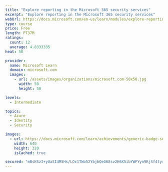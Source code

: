 ```yaml
---
title: "Explore reporting in the Microsoft 365 security services"
excerpt: "Explore reporting in the Microsoft 365 security services"
webUrl: https://docs.microsoft.com/en-us/learn/modules/explore-reporting-microsoft-365-security-services/
type: course
price: Free
length: PT37M
ratings:
  count: 12
  average: 4.8333335
heat: 50

provider:
  name: Microsoft Learn
  domain: microsoft.com
  images:
    - url: /assets/images/organizations/microsoft.com-50x50.jpg
      width: 50
      height: 50

levels:
  - Intermediate

topics:
  - Azure
  - Identity
  - Security

images:
  - url: https://docs.microsoft.com/learn/achievements/generic-badge-social.png
    width: 640
    height: 320
    isCached: true

secured: "mBsKSzI+yUaSI4M5Hs/LOc1TWo52YbjbQeG68sv2H6X5ibYWPYyn9RjSf4tyrZp8ztnZ7OCdbRHeaKl/yWpAbO+JPLHd7IB2+d+VQpzKEp2Fk9RUNuG90W7M1os7v2J3abbUgGuFiil/iJGFpTidQTKeiMFrXVa3zVlNZ3oV5oRwUSP59rqzHgAH3Ac69K6VPpxKi6trW3yCvWHocNEpJmpP2HrHNwdXU0DpVnFclaIrYXDqFpsBZyrA3Rs8p5Y0QMdFGeZnn7DYydWbO+X7eUuV0U+lkWlV8klp8eWWNJW/VjTCeNB8pwOwzmQv/IU43ql0PBy1284/whJZh+zpFwu+nBaie6qmNVDGifsRRbFy8wDKKSmcztsrsreww0mE5FAcdWT35+fjj3WxeRZvRIwnh0fYynwGWDBkNw7RpQg=;HzqWlDSqhrXSgbqB+YztXQ=="
---
```


